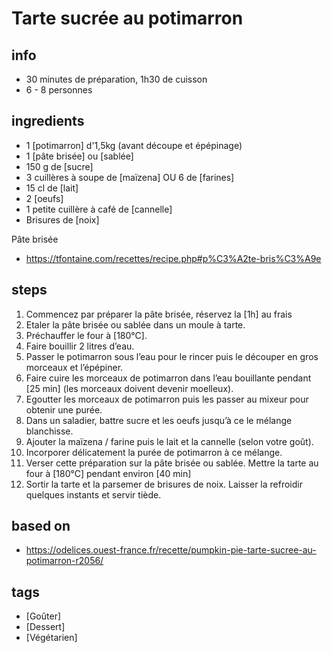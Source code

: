 # Tarte sucrée au potimarron

## info  
* 30 minutes de préparation, 1h30 de cuisson
* 6 - 8 personnes

## ingredients
* 1 [potimarron] d'1,5kg (avant découpe et épépinage)
* 1 [pâte brisée] ou [sablée]
* 150 g de [sucre]
* 3 cuillères à soupe de [maïzena] OU 6 de [farines]
* 15 cl de [lait]
* 2 [oeufs]
* 1 petite cuillère à café de [cannelle]
* Brisures de [noix]

Pâte brisée
* https://tfontaine.com/recettes/recipe.php#p%C3%A2te-bris%C3%A9e

## steps  
1. Commencez par préparer la pâte brisée, réservez la [1h] au frais
2. Etaler la pâte brisée ou sablée dans un moule à tarte. 
3. Préchauffer le four à [180°C]. 
4. Faire bouillir 2 litres d’eau.
5. Passer le potimarron sous l’eau pour le rincer puis le découper en gros morceaux et l’épépiner. 
6. Faire cuire les morceaux de potimarron dans l’eau bouillante pendant [25 min] (les morceaux doivent devenir moelleux).
7. Egoutter les morceaux de potimarron puis les passer au mixeur pour obtenir une purée.
8. Dans un  saladier, battre sucre et les oeufs jusqu’à ce le mélange blanchisse. 
9. Ajouter la maïzena / farine puis le lait et la cannelle (selon votre goût). 
10. Incorporer délicatement la purée de potimarron à ce mélange.
11. Verser cette préparation sur la pâte brisée ou sablée. Mettre la tarte au four à [180°C] pendant environ [40 min]
12. Sortir la tarte et la parsemer de brisures de noix. Laisser la refroidir quelques instants et servir tiède.

## based on  
* https://odelices.ouest-france.fr/recette/pumpkin-pie-tarte-sucree-au-potimarron-r2056/

## tags
* [Goûter]
* [Dessert]
* [Végétarien]